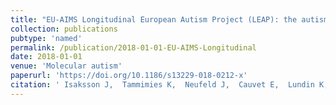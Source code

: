 ```yaml
---
title: "EU-AIMS Longitudinal European Autism Project (LEAP): the autism twin cohort."
collection: publications
pubtype: 'named'
permalink: /publication/2018-01-01-EU-AIMS-Longitudinal
date: 2018-01-01
venue: 'Molecular autism'
paperurl: 'https://doi.org/10.1186/s13229-018-0212-x'
citation: ' Isaksson J,  Tammimies K,  Neufeld J,  Cauvet E,  Lundin K,  Buitelaar JK,  Loth E,  Murphy DGM,  Spooren W,  Boelte S,  EU-AIMS group, &quot;EU-AIMS Longitudinal European Autism Project (LEAP): the autism twin cohort..&quot; Molecular autism, 2018.'
---
```

